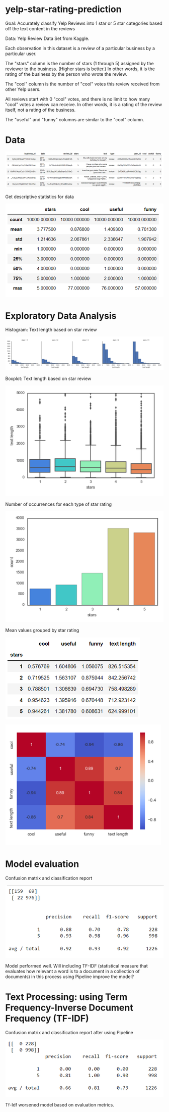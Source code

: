 # yelp-star-rating-prediction
Goal: Accurately classify Yelp Reviews into 1 star or 5 star categories based off the text content in the reviews

Data: Yelp Review Data Set from Kaggle.

Each observation in this dataset is a review of a particular business by a particular user.

The "stars" column is the number of stars (1 through 5) assigned by the reviewer to the business. (Higher stars is better.) In other words, it is the rating of the business by the person who wrote the review.

The "cool" column is the number of "cool" votes this review received from other Yelp users.

All reviews start with 0 "cool" votes, and there is no limit to how many "cool" votes a review can receive. In other words, it is a rating of the review itself, not a rating of the business.

The "useful" and "funny" columns are similar to the "cool" column.

# Data
![ttran9712/yelp-star-rating-prediction/main/blob](images/data.png)

Get descriptive statistics for data

![ttran9712/yelp-star-rating-prediction/main/blob](images/descriptive_stats.png)

# Exploratory Data Analysis
Histogram: Text length based on star review

![ttran9712/yelp-star-rating-prediction/main/blob](images/EDA_01.png)

Boxplot: Text length based on star review

![ttran9712/yelp-star-rating-prediction/main/blob](images/EDA_02.png)

Number of occurrences for each type of star rating

![ttran9712/yelp-star-rating-prediction/main/blob](images/EDA_03.png)

Mean values grouped by star rating

![ttran9712/yelp-star-rating-prediction/main/blob](images/EDA_04.png)

![ttran9712/yelp-star-rating-prediction/main/blob](images/heatmap.png)

# Model evaluation
Confusion matrix and classification report

![ttran9712/yelp-star-rating-prediction/main/blob](images/model1_eval.png)

Model performed well. Will including TF-IDF (statistical measure that evaluates how relevant a word is to a document in a collection of documents) in this process using Pipeline improve the model?

# Text Processing: using Term Frequency-Inverse Document Frequency (TF-IDF)
Confusion matrix and classification report after using Pipeline

![ttran9712/yelp-star-rating-prediction/main/blob](images/model2_eval.png)

Tf-Idf worsened model based on evaluation metrics.
